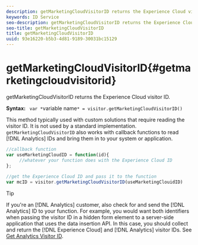 ```yaml
---
description: getMarketingCloudVisitorID returns the Experience Cloud visitor ID.
keywords: ID Service
seo-description: getMarketingCloudVisitorID returns the Experience Cloud visitor ID.
seo-title: getMarketingCloudVisitorID
title: getMarketingCloudVisitorID
uuid: 93e16220-b5b3-4d81-9189-30031bc15129
---
```


# getMarketingCloudVisitorID{#getmarketingcloudvisitorid}

getMarketingCloudVisitorID returns the Experience Cloud visitor ID.

 **Syntax:** ` var *`variable name`* = visitor.getMarketingCloudVisitorID()`

This method typically used with custom solutions that require reading the visitor ID. It is not used by a standard implementation. `getMarketingCloudVisitorID` also works with callback functions to read [!DNL Analytics] IDs and bring them in to your system or application.

```js
//callback function 
var useMarketingCloudID = function(id){ 
     //whatever your function does with the Experience Cloud ID 
}; 
 
//get the Experience Cloud ID and pass it to the function 
var mcID = visitor.getMarketingCloudVisitorID(useMarketingClouidID)
```

>[!TIP]
>
>If you're an [!DNL Analytics] customer, also check for and send the [!DNL Analytics] ID to your function. For example, you would want both identifiers when passing the visitor ID in a hidden form element to a server-side application that uses the data insertion API. In this case, you should collect and return the [!DNL Experience Cloud] and [!DNL Analytics] visitor IDs. See [Get Analytics Visitor ID](../../library/get-set/mcvid-getanalyticsvisitorid.md).


